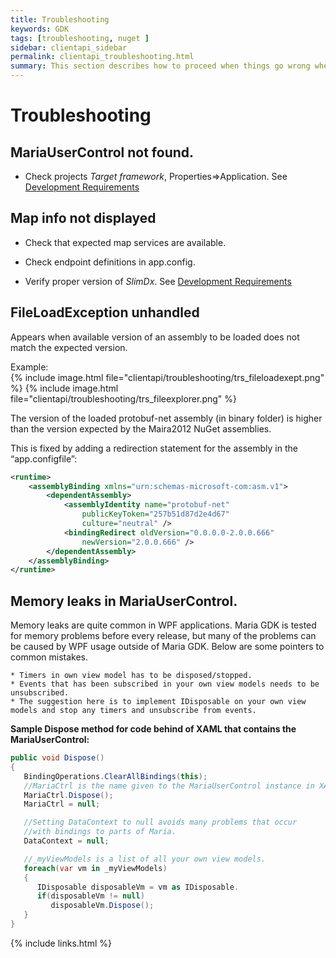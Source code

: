 ```yaml
---
title: Troubleshooting
keywords: GDK
tags: [troubleshooting, nuget ]
sidebar: clientapi_sidebar
permalink: clientapi_troubleshooting.html
summary: This section describes how to proceed when things go wrong when developing Maria GDK applications.
---
```


#  Troubleshooting

##  MariaUserControl not found.

*  Check projects *Target framework*, Properties⇒Application. See  [Development Requirements](clientapi_development_requirements.html) 

## Map info not displayed

*  Check that expected map services are available. 

*  Check endpoint definitions in app.config. 

*  Verify proper version of *SlimDx*. See [Development Requirements](clientapi_development_requirements.html) 

## FileLoadException unhandled

Appears when available version of an assembly to be loaded does not match the expected version.

Example: <br>
{% include image.html file="clientapi/troubleshooting/trs_fileloadexept.png" %}
{% include image.html file="clientapi/troubleshooting/trs_fileexplorer.png" %}

The version of the loaded protobuf-net assembly (in binary folder) is higher than the version expected by the Maira2012 NuGet assemblies.

This is fixed by adding a redirection statement for the assembly in the “app.configfile”:

```xml
<runtime>
	<assemblyBinding xmlns="urn:schemas-microsoft-com:asm.v1">
		<dependentAssembly>
			<assemblyIdentity name="protobuf-net"
				publicKeyToken="257b51d87d2e4d67"
				culture="neutral" />
			<bindingRedirect oldVersion="0.0.0.0-2.0.0.666"
				newVersion="2.0.0.666" />
		</dependentAssembly>
	</assemblyBinding>
</runtime>
```

## Memory leaks in MariaUserControl.

Memory leaks are quite common in WPF applications. Maria GDK is tested for memory problems before every release, but many of the problems can be caused by WPF usage outside of Maria GDK. Below are some pointers to common mistakes.

    * Timers in own view model has to be disposed/stopped.
    * Events that has been subscribed in your own view models needs to be unsubscribed.
    * The suggestion here is to implement IDisposable on your own view models and stop any timers and unsubscribe from events.

**Sample Dispose method for code behind of XAML that contains the MariaUserControl:**

```csharp
public void Dispose()
{
   BindingOperations.ClearAllBindings(this);
   //MariaCtrl is the name given to the MariaUserControl instance in XAML
   MariaCtrl.Dispose();
   MariaCtrl = null;

   //Setting DataContext to null avoids many problems that occur
   //with bindings to parts of Maria.
   DataContext = null;

   //_myViewModels is a list of all your own view models.
   foreach(var vm in _myViewModels)
   {
      IDisposable disposableVm = vm as IDisposable.
      if(disposableVm != null)
         disposableVm.Dispose();
   }
}
```

{% include links.html %}
